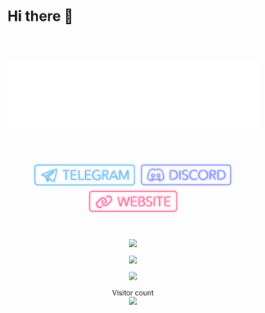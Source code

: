 # Hi there 👋

<p align="center"> 
  </br></br></br>
  <a href="https://s23.moe"><img src="https://github.com/solstice23/solstice23/raw/master/solstice23_svg_2_neon.svg" width="680"/></a>
  </br></br>
</p>

<p align="center"> 
  </br></br>
  <a href="https://t.me/solstice_233"><img src="https://github.com/solstice23/solstice23/raw/master/social-badges-neon/social-telegram.svg" width="210px"/></a>
  <!--<a href="https://matrix.to/#/@solstice23:matrix.org"><img src="https://github.com/solstice23/solstice23/raw/master/social-badges-neon/social-matrix.svg?1" width="170px"/></a>-->
  <a href="https://discord.com/users/674568741660655626"><img src="https://github.com/solstice23/solstice23/raw/master/social-badges-neon/social-discord.svg" width="190px"/></a>
  <a href="https://s23.moe"><img src="https://github.com/solstice23/solstice23/raw/master/social-badges-neon/social-website.svg" width="185px"/></a>
  </br></br></br>
</p>


<p align="center"> 
  <img src="https://github-readme-stats.vercel.app/api?username=solstice23&show_icons=true&theme=radical&hide_border=true&include_all_commits=true&count_private=true" width="600"/>
</p>
<p align="center"> 
  <img src="https://github-profile-trophy.vercel.app/?username=solstice23&rank=SECRET,SSS,SS,S,AAA,AA,A,B&theme=radical&column=-1&no-frame=true" width="600"/>
</p>
<p align="center"> 
  <a href="https://github.com/solstice23/osu-stats-signature/"><img src="https://osu-stats-signature.vercel.app/card?user=solstice23&mode=std&animation=true&lang=en&skills=true" width="600" /></a>
</p>
<p align="center"> 
  Visitor count</br>
  <img src="https://profile-counter.glitch.me/solstice23/count.svg" />
</p>
